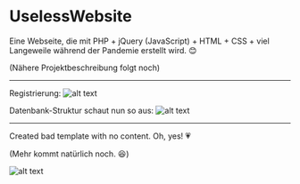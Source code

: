 # UselessWebsite

Eine Webseite, die mit PHP + jQuery (JavaScript) + HTML + CSS + viel Langeweile während der Pandemie erstellt wird. :blush:


(Nähere Projektbeschreibung folgt noch)

-------------------------------------------------------------------------------------------------------------------

Registrierung:
![alt text](https://s8.directupload.net/images/210329/e6diasnc.jpg) 


Datenbank-Struktur schaut nun so aus:
![alt text](https://s18.directupload.net/images/210327/484nuas8.jpg) 

-------------------------------------------------------------------------------------------------------------------

Created bad template with no content. Oh, yes! :heartpulse:

(Mehr kommt natürlich noch. :laughing:)

![alt text](https://s12.directupload.net/images/210323/royb7hrg.jpg) 
